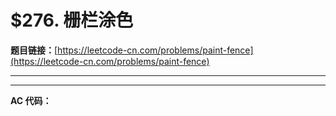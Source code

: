# $276. 栅栏涂色

**题目链接：**[https://leetcode-cn.com/problems/paint-fence](https://leetcode-cn.com/problems/paint-fence)

---

<Cards card="leetcode_276_paint-fence"></Cards>

---

**AC 代码：**

```java

```